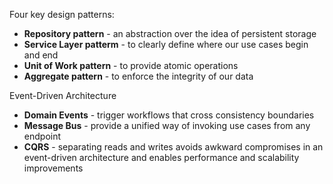 Four key design patterns:
- **Repository pattern** - an abstraction over the idea of persistent storage
- **Service Layer patterm** - to clearly define where our use cases begin and end
- **Unit of Work pattern** - to provide atomic operations
- **Aggregate pattern** - to enforce the integrity of our data

Event-Driven Architecture
- **Domain Events** - trigger workflows that cross consistency boundaries
- **Message Bus** - provide a unified way of invoking use cases from any endpoint
- **CQRS** - separating reads and writes avoids awkward compromises in an
event-driven architecture and enables performance and scalability improvements